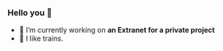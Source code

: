 ### Hello you 👋

- 🔭 I’m currently working on **an Extranet for a private project**
- 🚂 I like trains.
